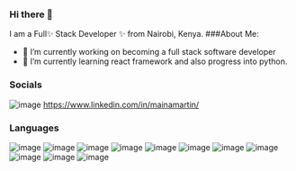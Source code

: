 ### Hi there 👋



I am a Full✨ Stack Developer ✨ from Nairobi, Kenya.
###About Me:
- 🔭 I’m currently working on becoming a full stack software developer
- 🌱 I’m currently learning react framework and also progress into python.


### Socials
![image](https://github.com/TintinSDev/TinTinSDev/assets/69876670/99450d0d-02e2-406a-9a00-af25bcae25a7)
https://www.linkedin.com/in/mainamartin/


### Languages
![image](https://github.com/TintinSDev/TinTinSDev/assets/69876670/bfd44982-4f24-408b-852f-3f88bb95c9c8) ![image](https://github.com/TintinSDev/TinTinSDev/assets/69876670/26ebe0bf-8511-418b-bfba-76d6f52ade84) ![image](https://github.com/TintinSDev/TinTinSDev/assets/69876670/052f2cfd-e27b-43b4-b949-ffaea0ca7c6b) ![image](https://github.com/TintinSDev/TinTinSDev/assets/69876670/c8e6b70f-68f8-4405-9363-cb79208cd250) ![image](https://github.com/TintinSDev/TinTinSDev/assets/69876670/f63d6380-4f5e-499d-96c2-c40e88fa3936) ![image](https://github.com/TintinSDev/TinTinSDev/assets/69876670/491604b1-a1ca-467c-b019-e6bf6933a365) ![image](https://github.com/TintinSDev/TinTinSDev/assets/69876670/65b65335-f26c-411e-ad67-a2aba43d4941) ![image](https://github.com/TintinSDev/TinTinSDev/assets/69876670/159d89d2-7540-4271-964b-e03e93a5745d) ![image](https://github.com/TintinSDev/TinTinSDev/assets/69876670/61073473-2eb3-4c56-95dd-2899c2263643) ![image](https://github.com/TintinSDev/TinTinSDev/assets/69876670/73cc4658-a05d-4365-b209-7f8b7877cbc8) ![image](https://github.com/TintinSDev/TinTinSDev/assets/69876670/d8ef3493-ef86-41a1-9dc6-9f9ac7defb59)


 









